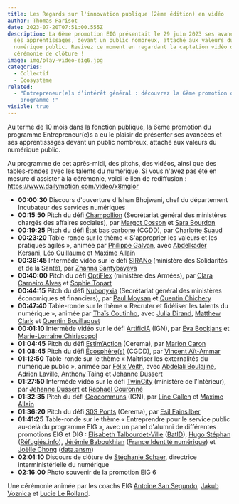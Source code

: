 ```yaml
---
title: Les Regards sur l'innovation publique (2ème édition) en vidéo
author: Thomas Parisot
date: 2023-07-20T07:51:00.555Z
description: La 6ème promotion EIG présentait le 29 juin 2023 ses avancées et
  ses apprentissages, devant un public nombreux, attaché aux valeurs du
  numérique public. Revivez ce moment en regardant la captation vidéo de la
  cérémonie de clôture !
image: img/play-video-eig6.jpg
categories:
  - Collectif
  - Écosystème
related:
  - "Entrepreneur(e)s d’intérêt général : découvrez la 6ème promotion du
    programme !"
visible: true
---
```

Au terme de 10 mois dans la fonction publique, la 6ème promotion du programme Entrepreneur(e)s a eu le plaisir de présenter ses avancées et ses apprentissages devant un public nombreux, attaché aux valeurs du numérique public.

Au programme de cet après-midi, des pitchs, des vidéos, ainsi que des tables-rondes avec les talents du numérique. S﻿i vous n'avez pas été en mesure d'assister à la cérémonie, voici le lien de rediffusion : <https://www.dailymotion.com/video/x8mglor>

* **00:00:30** Discours d'ouverture d'Ishan Bhojwani, chef du département Incubateur des services numériques
* **00:15:50** Pitch du défi [Champollion](/defis/champollion/) (Secrétariat général des ministères chargés des affaires sociales), par [Margot Cosson](/personnes/margot-cosson/) et [Sara Bourdon](/personnes/sara-bourdon/)
* **00:19:25** Pitch du défi [État bas carbone](/defis/etat-bas-carbone/) (CGDD), par [Charlotte Suaud](/personnes/charlotte-suaud/)
* **00:23:20** Table-ronde sur le thème « S'approprier les valeurs et les pratiques agiles », animée par [Philippe Galvan](/personnes/philippe-galvan/), avec [Abdelkader Kersani](/personnes/abdelkader-kersani/), [Léo Guillaume](/personnes/leo-guillaume/) et [Maxime Allain](/personnes/maxime-allain/)
* **00:36:45** Intermède vidéo sur le défi [SIRANo](/defis/sirano/) (ministère des Solidarités et de la Santé), par [Zhanna Santybayeva](/personnes/zhanna-santybayeva/)
* **00:40:00** Pitch du défi [OptiFlex](/defis/optiflex/) (ministère des Armées), par [Clara Carneiro Alves](/personnes/clara-carneiro-alves/) et [Sophie Topart](/personnes/sophie-topart/)
* **00:44:15** Pitch du défi [Nubonyxia](/defis/nubonyxia/) (Secrétariat général des ministères économiques et financiers), par [Paul Moysan](/personnes/paul-moysan/) et [Quentin Chichery](/personnes/quentin-chichery/)
* **00:47:40** Table-ronde sur le thème « Recruter et fidéliser les talents du numérique », animée par [Thaïs Coutinho](/personnes/thais-coutinho/), avec [Julia Dirand](/personnes/julia-dirand/), [Matthew Clark](/personnes/matthew-clark/) et [Quentin Bouillaguet](/personnes/quentin-bouillaguet/)
* **00:01:10** Intermède vidéo sur le défi [ArtificIA](/defis/artificia/) (IGN), par [Eva Bookjans](/personnes/eva-bookjans/) et [Marie-Lorraine Chiriacopol](/personnes/marie-lorraine-chiriacopol/)
* **01:04:45** Pitch du défi [Estim’Action](/defis/estim-action/) (Cerema), par [Marion Caron](/personnes/marion-caron/)
* **01:08:45** Pitch du défi [Écosphère(s)](/defis/ecospheres/) (CGDD), par [Vincent Aït-Ammar](/personnes/vincent-ait-ammar/)
* **01:12:50** Table-ronde sur le thème « Maîtriser les externalités du numérique public », animée par [Félix Veith](/personnes/felix-veith/), avec [Abdelali Boulajine](/personnes/abdelali-boulajine/), [Adrien Laville](/personnes/adrien-laville/), [Anthony Taing](/personnes/anthony-taing/) et [Jehanne Dussert](/personnes/jehanne-dussert/)
* **01:27:50** Intermède vidéo sur le défi [TwinCity](/defis/twincity/) (ministère de l’Intérieur), par [Jehanne Dussert](/personnes/jehanne-dussert/) et [Raphaël Couronné](/personnes/raphael-couronne/)
* **01:32:35** Pitch du défi [Géocommuns](/defis/geocommuns/) (IGN), par [Line Gallen](/personnes/line-gallen/) et [Maxime Allain](/personnes/maxime-allain/)
* **01:36:20** Pitch du défi [S0S Ponts](/defis/sos-ponts/) (Cerema), par [Esil Fainsilber](/personnes/esil-fainsilber/)
* **01:41:25** Table-ronde sur le thème « Entreprendre pour le service public au-delà du programme EIG », avec un panel d'alumni de différentes promotions EIG et DIG : [Elisabeth Talbourdet-Ville](/personnes/elisabeth-talbourdet-ville/) ([BatID](/defis/batid/)), [Hugo Stéphan](/personnes/hugo-stephan/) ([Réfugiés.info](/defis/karfur/)), [Jérémie Baboukhian](/personnes/jeremie-baboukhian/) ([France Identité numérique](/defis/id-numerique/)) et [Joëlle Chong](/personnes/joelle-chong/) ([data.ansm](/defis/datamed/))
* **02:01:10** Discours de clôture de [Stéphanie Schaer](/personnes/stephanie-schaer/), directrice interministérielle du numérique
* **02:16:00** Photo souvenir de la promotion EIG 6

Une cérémonie animée par les coachs EIG [Antoine San Segundo](/personnes/antoine-san-segundo/), [Jakub Voznica](/personnes/jakub-voznica/) et [Lucie Le Rolland](/personnes/lucie-le-rolland/).